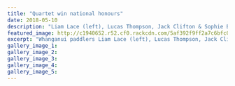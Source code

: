 ```yaml
---
title: "Quartet win national honours"
date: 2018-05-10
description: "Liam Lace (left), Lucas Thompson, Jack Clifton & Sophie Brooke to represent NZ at the Asia Pacific Sprint Kayak Regatta..."
featured_image: http://c1940652.r52.cf0.rackcdn.com/5af392f9ff2a7c6bfc001c4f/Lace-Thompson-Clifton-Brooke-chron-10-May.jpg
excerpt: "Whanganui paddlers Liam Lace (left), Lucas Thompson, Jack Clifton & Sophie Brooke are primed to impress in the Kiwi junior team at the Asia Pacific Sprint Kayak Regatta in Adelaide this weekend."
gallery_image_1: 
gallery_image_2: 
gallery_image_3: 
gallery_image_4: 
gallery_image_5: 
---
```

